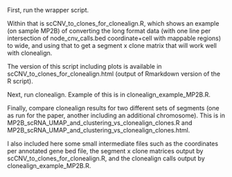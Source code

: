 First, run the wrapper script.

Within that is scCNV_to_clones_for_clonealign.R, which shows an example (on sample MP2B) of converting the long format data (with one line per intersection of node_cnv_calls.bed coordinate+cell with mappable regions) to wide, and using that to get a segment x clone matrix that will work well with clonealign.

The version of this script including plots is available in scCNV_to_clones_for_clonealign.html (output of Rmarkdown version of the R script).

Next, run clonealign. Example of this is in clonealign_example_MP2B.R.

Finally, compare clonealign results for two different sets of segments (one as run for the paper, another including an additional chromosome). This is in MP2B_scRNA_UMAP_and_clustering_vs_clonealign_clones.R and MP2B_scRNA_UMAP_and_clustering_vs_clonealign_clones.html. 

I also included here some small intermediate files such as the coordinates per annotated gene bed file, the segment x clone matrices output by scCNV_to_clones_for_clonealign.R, and the clonealign calls output by clonealign_example_MP2B.R.
